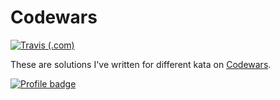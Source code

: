 # Codewars
[![Travis (.com)](https://img.shields.io/travis/com/Sphiinx/codewars.svg?style=flat-square)](https://travis-ci.com/Sphiinx/codewars)

These are solutions I've written for different kata on [Codewars](https://www.codewars.com/).

[![Profile badge](https://www.codewars.com/users/Sphiinx/badges/large)](https://www.codewars.com/users/Sphiinx)
